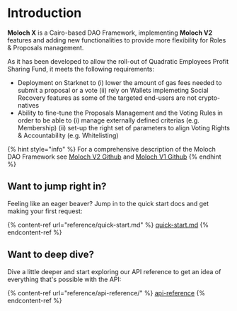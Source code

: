 # Introduction

**Moloch X** is a Cairo-based DAO Framework, implementing **Moloch V2** features and adding new functionalities to provide more flexibility for Roles & Proposals management.

As it has been developed to allow the roll-out of Quadratic Employees Profit Sharing Fund, it meets the following requirements:

* Deployment on Starknet to (i) lower the amount of gas fees needed to submit a proposal or a vote (ii) rely on Wallets implemeting Social Recovery features as some of the targeted end-users are not crypto-natives
* Ability to fine-tune the Proposals Management and the Voting Rules in order to be able to (i) manage externally defined criterias (e.g. Membership) (ii) set-up the right set of parameters to align Voting Rights & Accountability (e.g. Whitelisting)

{% hint style="info" %}
For a comprehensive description of the Moloch DAO Framework see [Moloch V2 Github](https://github.com/MolochVentures/moloch) and [Moloch V1 Github](https://github.com/MolochVentures/moloch/tree/minimal-revenue/v1\_contracts)
{% endhint %}

## Want to jump right in?

Feeling like an eager beaver? Jump in to the quick start docs and get making your first request:

{% content-ref url="reference/quick-start.md" %}
[quick-start.md](reference/quick-start.md)
{% endcontent-ref %}

## Want to deep dive?

Dive a little deeper and start exploring our API reference to get an idea of everything that's possible with the API:

{% content-ref url="reference/api-reference/" %}
[api-reference](reference/api-reference/)
{% endcontent-ref %}
